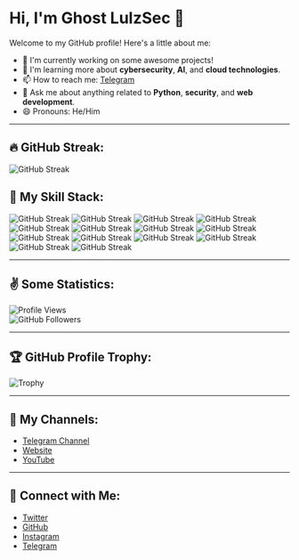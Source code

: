 # Hi, I'm Ghost LulzSec 👋

Welcome to my GitHub profile! Here's a little about me:

- 🔭 I'm currently working on some awesome projects!  
- 🌱 I'm learning more about **cybersecurity**, **AI**, and **cloud technologies**.  
- 📫 How to reach me: [Telegram](https://t.me/WW6WW6WW6)  
- 💬 Ask me about anything related to **Python**, **security**, and **web development**.  
- 😄 Pronouns: He/Him  

---

## 🔥 GitHub Streak:
![GitHub Streak](https://camo.githubusercontent.com/5fb05a848ff6831a3d5c08a36f0b627bb970a8504880b3159cad1499baf0dc2c/68747470733a2f2f73747265616b2d73746174732e64656d6f6c61622e636f6d3f757365723d4472446174615945266c6f63616c653d656e266d6f64653d6461696c79267468656d653d6461726b26686964655f626f726465723d66616c736526626f726465725f7261646975733d35262662675f636f6c6f723d3030303030303030)



## 🍁 My Skill Stack:

![GitHub Streak](https://camo.githubusercontent.com/46948cc0e9c3abdcd750963e7760242d29c2be0f779560acec5bc0864e668515/68747470733a2f2f696d672e736869656c64732e696f2f62616467652f2d48544d4c352d4343323430303f7374796c653d666f722d7468652d6261646765266c6f676f3d68746d6c35266c6f676f436f6c6f723d7768697465)
![GitHub Streak](https://camo.githubusercontent.com/d6a7eef87e2b511c331ae48398a5736e51acd1603b36b7e3d32896b816712199/68747470733a2f2f696d672e736869656c64732e696f2f62616467652f2d435353332d4532343830303f7374796c653d666f722d7468652d6261646765266c6f676f3d63737333)
![GitHub Streak](https://camo.githubusercontent.com/13ac98ec182c178a22ad9518fd7a1489ea4a5aa20d165d1360fbdb04385f036e/68747470733a2f2f696d672e736869656c64732e696f2f62616467652f2d4a6176615363726970742d4645373630313f7374796c653d666f722d7468652d6261646765266c6f676f3d6a617661736372697074)
![GitHub Streak](https://camo.githubusercontent.com/30ff9a440ca15733c5477436697f874bfdcbb2ed893a5ade2c3c3147ecce96a6/68747470733a2f2f696d672e736869656c64732e696f2f62616467652f7761677461696c2d4646423833463f7374796c653d666f722d7468652d6261646765266c6f676f3d7761677461696c266c6f676f436f6c6f723d7768697465)
![GitHub Streak](https://camo.githubusercontent.com/e05c84054b7541f5fc2bdf90c12c07876f4eb9dff725bd2e9116f7356e1ab714/68747470733a2f2f696d672e736869656c64732e696f2f62616467652f727562792d4343333432443f7374796c653d666f722d7468652d6261646765266c6f676f3d72756279266c6f676f436f6c6f723d7768697465)
![GitHub Streak](https://camo.githubusercontent.com/089f3c1450415537e05eb4659cd10585281087fd0fb91d3f456b9c6135196b3d/68747470733a2f2f696d672e736869656c64732e696f2f62616467652f7068702d3737374242343f7374796c653d666f722d7468652d6261646765266c6f676f3d706870266c6f676f436f6c6f723d7768697465)
![GitHub Streak](https://camo.githubusercontent.com/5317fb32b37c3ec1e319459be7b53c6453a3572b4dea72240e62682bfabd7552/68747470733a2f2f696d672e736869656c64732e696f2f62616467652f2d4d7953514c2d3330374242443f7374796c653d666f722d7468652d6261646765266c6f676f3d6d7973716c266c6f676f436f6c6f723d7768697465)
![GitHub Streak](https://camo.githubusercontent.com/0e70384c0a0cf64c7e668b5e828e7608d7b4d0bb3646fa89419e72f38f44a6fe/68747470733a2f2f696d672e736869656c64732e696f2f62616467652f2d426173682d3445414132353f7374796c653d666f722d7468652d6261646765266c6f676f3d676e752d62617368266c6f676f436f6c6f723d7768697465)
![GitHub Streak](https://camo.githubusercontent.com/b9326effec4bc941d648d79b2e24ed7c708122671d2540c3277596dc52d640f2/68747470733a2f2f696d672e736869656c64732e696f2f62616467652f4c696e75782d4643433632343f7374796c653d666f722d7468652d6261646765266c6f676f3d6c696e7578266c6f676f436f6c6f723d626c61636b)
![GitHub Streak](https://camo.githubusercontent.com/f68a2292ffd9fd7e467f8b1e6d8e03abc827c414920b59cd031cf6c95abd5ccb/68747470733a2f2f696d672e736869656c64732e696f2f62616467652f632532332d3233393132303f7374796c653d666f722d7468652d6261646765266c6f676f3d632d7368617270266c6f676f436f6c6f723d7768697465)
![GitHub Streak](https://camo.githubusercontent.com/1cc3ed014dbb3cc907789013096c44d0bc78875ee219d9455f619ff18059ac4a/68747470733a2f2f696d672e736869656c64732e696f2f62616467652f57696e646f77732d3030373844363f7374796c653d666f722d7468652d6261646765266c6f676f3d77696e646f7773266c6f676f436f6c6f723d7768697465)
![GitHub Streak](https://camo.githubusercontent.com/84ac50099af30158b00430657e176cb2538339ec20f622e9bdaca9bcdf22bc30/68747470733a2f2f696d672e736869656c64732e696f2f62616467652f5079546f7263682d4545344332433f7374796c653d666f722d7468652d6261646765266c6f676f3d5079546f726368266c6f676f436f6c6f723d7768697465)
![GitHub Streak](https://camo.githubusercontent.com/8ec96e27db9cf478dee7f2b9c32f3c4242631adb2d72677d47c09e9de2a052dd/68747470733a2f2f696d672e736869656c64732e696f2f62616467652f2d507974686f6e2d3146363541433f7374796c653d666f722d7468652d6261646765266c6f676f3d507974686f6e266c6f676f436f6c6f723d7768697465)
![GitHub Streak](https://camo.githubusercontent.com/b2836d9d9ff5ef9fe649ed582211ad53e2abb57d3da1edc7fa2140e1a7280d5b/68747470733a2f2f696d672e736869656c64732e696f2f62616467652f5363696b69746c6561726e2d4637393331453f7374796c653d666f722d7468652d6261646765266c6f676f3d7363696b69742d6c6561726e266c6f676f436f6c6f723d7768697465)




---

## ✌️ Some Statistics:

![Profile Views](https://camo.githubusercontent.com/db35b839961e1c9da9170a30908bc75e02fa18e74f4b4c280a53b3a3908d5265/68747470733a2f2f6b6f6d617265762e636f6d2f67687076632f3f757365726e616d653d447244617461594526636f6c6f723d626c7565267374796c653d666c61742d737175617265)  
![GitHub Followers](https://camo.githubusercontent.com/956b3f834b860c549f24a09ec7e1cdde03c2f827e062f3bbd83887c8adc48797/68747470733a2f2f757365722d62616467652e636f6d6d6974746572732e746f702f79656d656e2f44724461746159452e737667)  

---

## 🏆 GitHub Profile Trophy:
![Trophy](https://github-profile-trophy.vercel.app/?username=69d9&theme=onedark)

---

## 🙌 My Channels:
- [Telegram Channel](https://t.me/WW6WW6WW6)  
- [Website](https://example.com)  
- [YouTube](https://youtube.com)  

---

## 🤝 Connect with Me:
- [Twitter](https://twitter.com/ppupp)  
- [GitHub](https://github.com/69d9)  
- [Instagram](https://instagram.com/yourprofile)  
- [Telegram](https://t.me/WW6WW6WW6)
